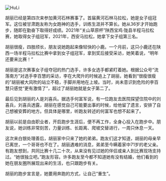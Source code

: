 ![HuLi](https://user-images.githubusercontent.com/15976103/120251468-30967280-c2b4-11eb-9e8e-8e36414d4ee5.png)

胡丽已经是第四次来参加黄河石林赛事了。首届黄河石林马拉松，她是女子组冠军。这位被甘肃跑友称为女跑神的选手，训练生涯并不算长。她从36岁才开始跑步，随即在勤奋下取得好成绩。2021年“关山草原杯”陕西宝鸡·陇县半程马拉松赛，她取得女子组冠军，2021年，西安马拉松，她拿下女子组第三名。

胡丽很瘦，四肢颀长，朋友说她跑起来像轻快的小鹿。一个月前，这只小鹿还在陕西一场半程马拉松比赛中拿到女子组冠军，拿到奖后接受采访，她笑着说，“明年还要来比赛！”

胡丽是这次赛事女子组夺冠的热门选手，许多女选手都紧盯着她。根据公众号“流落南方”对选手李百慧的采访，李在大爬升的时候追上了胡丽，她看到“很瘦很瘦的”胡丽被大风吹的站立不稳，手脚并用地在上坡。当时，尚未意识到危险的李百慧只感觉“更有激情了”，超过了胡丽她就是女子第二了。

最后见到胡丽的人是刘喜兵。据选手何富军说，有一位跑友去医院探望住院中的刘喜兵，刘喜兵透露，胡丽在感觉自己可能要出事的时候，给他留了遗言，安排了自己想被安葬的地方。但具体是哪里，听跑友转述的何富军也想不起来了。

胡丽以前是自由职业者，开启跑步生涯后，便不再工作，全身心投入在跑步中。朋友说，她训练非常刻苦，力量训练、长距离、爬坡交替进行，一周只休息一天。

这次来白银处理善后，胡丽家中只来了她的弟弟。跑友们这才知道，胡丽的母亲早已离世，一个哥哥也不在了。胡丽遇难的消息，弟弟至今瞒着家中71岁的老父亲。有跑友想到，共同比赛十几二十次，从来没有见过她的伴侣或亲人到比赛现场支持过。“她很独立吧。”跑友形容。许多跑友至今都不知道她有没有结婚，他们看到的她在朋友圈所展现出来的生活，也只跟跑步有关。

胡丽的跑步宣言是，她要用奔跑的方式，让自己“重生”。
